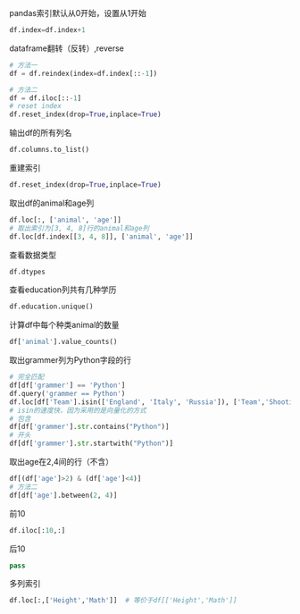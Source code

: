 pandas索引默认从0开始，设置从1开始

```python
df.index=df.index+1
```
dataframe翻转（反转）,reverse

```python
# 方法一
df = df.reindex(index=df.index[::-1])

# 方法二
df = df.iloc[::-1]
# reset index
df.reset_index(drop=True,inplace=True)
```

输出df的所有列名

```python
df.columns.to_list()
```



重建索引

```python
df.reset_index(drop=True,inplace=True)
```

取出df的animal和age列

```python
df.loc[:, ['animal', 'age']]
# 取出索引为[3, 4, 8]行的animal和age列
df.loc[df.index[[3, 4, 8]], ['animal', 'age']]
```

查看数据类型

```python
df.dtypes
```

查看education列共有几种学历

```python
df.education.unique()
```

计算df中每个种类animal的数量

```python
df['animal'].value_counts()
```

取出grammer列为Python字段的行

```python
# 完全匹配
df[df['grammer'] == 'Python']
df.query('grammer == Python')
df.loc[df['Team'].isin(['England', 'Italy', 'Russia']), ['Team','Shooting Accuracy']]
# isin的速度快，因为采用的是向量化的方式
# 包含
df[df['grammer'].str.contains("Python")]
# 开头
df[df['grammer'].str.startwith("Python")]
```

取出age在2,4间的行（不含）

```python
df[(df['age']>2) & (df['age']<4)]
# 方法二
df[df['age'].between(2, 4)]
```

前10

```python
df.iloc[:10,:]
```

后10

```python
pass
```

多列索引

```python
df.loc[:,['Height','Math']]  # 等价于df[['Height','Math']]
```